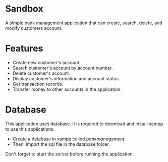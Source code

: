 # Sandbox
A sImple bank management application that can create, search, delete, and modify customers account.

# Features
* Create new customer's account.
* Search customer's account by account number.
* Delete customer's account.
* Display customer's information and account status.
* Get transaction records.
* Transfer money to other accounts in the application.

# Database
This application uses database. It is required to download and install xampp to use this applications. 
* Create a database in xampp called <i>bankmanagement</i>.
* Then, import the sql file in the database folder.

Don't forget to start the server before running the application.
